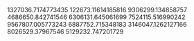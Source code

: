 1327036.7174773435 
122673.11614185816 
9306299.134858757 
4686650.842741546 
6306131.645061699 
7524115.516990242 
9567807.005773243 
6887752.715348183 
3146047.1262127166 
8026529.37967546 
5129232.747201729 
